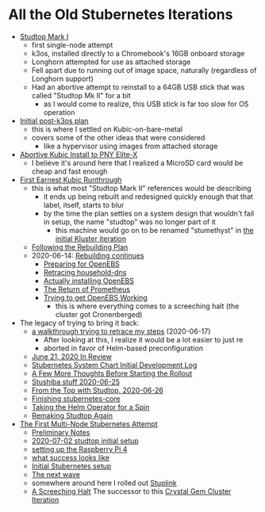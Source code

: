 # All the Old Stubernetes Iterations

- [Studtop Mark I](9af1ee19-ac0a-46e1-8a9c-d6815a455f4f.md)
  - first single-node attempt
  - k3os, installed directly to a Chromebook's 16GB onboard storage
  - Longhorn attempted for use as attached storage
  - Fell apart due to running out of image space, naturally (regardless of Longhorn support)
  - Had an abortive attempt to reinstall to a 64GB USB stick that was called "Studtop Mk II" for a bit
    - as I would come to realize, this USB stick is far too slow for OS operation
- [Initial post-k3os plan](7de423da-53fb-499d-bd6c-59fb5d004163.md)
  - this is where I settled on Kubic-on-bare-metal
  - covers some of the other ideas that were considered
    - like a hypervisor using images from attached storage
- [Abortive Kubic Install to PNY Elite-X](3e9a1fd5-79c0-45ee-bf29-bffb9ed6a004.md)
  - I believe it's around here that I realized a MicroSD card would be cheap and fast enough
- [First Earnest Kubic Runthrough](55aeedd3-c454-4e9f-bd5c-09c654d62965.md)
  - this is what most "Studtop Mark II" references would be describing
    - it ends up being rebuilt and redesigned quickly enough that that label, itself, starts to blur
    - by the time the plan settles on a system design that wouldn't fail in setup, the name "studtop" was no longer part of it
      - this machine would go on to be renamed "stumethyst" in [the initial Kluster iteration](ef51a70c-487f-4706-8061-93156dc8415f.md)
  - [Following the Rebuilding Plan](2d2421e6-4ef4-4a37-aaa8-bd6fa0f81a0d.md)
  - 2020-06-14: [Rebuilding continues](623a3875-457f-4655-b193-5d169fb12823.md)
    - [Preparing for OpenEBS](4fcce049-7817-4182-9330-4a2ee9803b1e.md)
    - [Retracing household-dns](4094f9be-62eb-430c-9292-1728894718fe.md)
    - [Actually installing OpenEBS](4cbb0df2-0ef7-4678-a394-a1e547069804.md)
    - [The Return of Prometheus](535fc2bc-7b0d-4b98-a7a3-f3562334ef97.md)
    - [Trying to get OpenEBS Working](4d85dd50-a1f9-414b-bbfb-fdc9605e888d.md)
      - this is where everything comes to a screeching halt (the cluster got Cronenberged)
- The legacy of trying to bring it back:
  - [a walkthrough trying to retrace my steps](58ebafed-21df-46da-9c7a-ff91f51f06f8.md) (2020-06-17)
    - After looking at this, I realize it would be a lot easier to just re
    - aborted in favor of Helm-based preconfiguration
  - [June 21, 2020 In Review](f47d1085-edfa-4235-918b-ddabe244fd25.md)
  - [Stubernetes System Chart Initial Development Log](d481eba0-4317-4f18-b73f-1b054da8da68.md)
  - [A Few More Thoughts Before Starting the Rollout](bec6a91c-70ff-4e05-ad7f-727e5cfc8189.md)
  - [Stushiba stuff 2020-06-25](0be90453-0c7d-4933-ba5d-2cde2c280c1a.md)
  - [From the Top with Studtop, 2020-06-26](6424e19b-9fe0-4439-9058-b53b8fabddab.md)
  - [Finishing stubernetes-core](fb2a6c6b-1c10-495d-a6b6-c07424dcf2fa.md)
  - [Taking the Helm Operator for a Spin](04fe421b-e2d6-4a20-8b92-f23f04758d78.md)
  - [Remaking Studtop Again](107bcbcb-42dc-44f0-9f64-4b5a98ba6af9.md)
- [The First Multi-Node Stubernetes Attempt](57c1ba36-272f-41e8-b12e-fa2e164718d7.md)
  - [Preliminary Notes](853a7b4f-9ae2-4a98-98cc-13cdc181cf7b.md)
  - [2020-07-02 studtop initial setup](13edfde7-3de3-4cce-81d7-6c651e4a59a0.md)
  - [setting up the Raspberry Pi 4](883aac82-3dcc-4b0b-aa34-f7735fe34ace.md)
  - [what success looks like](b2e737c9-791e-498f-9bea-ab6244186bd7.md)
  - [Initial Stubernetes setup](bb2da941-b57c-49e2-a3dc-4982f6636409.md)
  - [The next wave](58472f06-bcef-4a12-9f88-32a70b757302.md)
  - somewhere around here I rolled out [Stuplink](410e7121-5903-47fb-9341-5126c72cae60.md)
  - [A Screeching Halt](1a49d297-be30-40f7-9c79-2d2548ce86ce.md)
  The successor to this [Crystal Gem Cluster Iteration](ef51a70c-487f-4706-8061-93156dc8415f.md)
